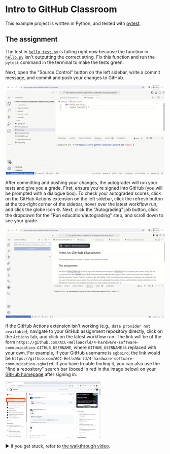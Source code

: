 # Intro to GitHub Classroom
This example project is written in Python, and tested with [pytest](https://www.python.org/).

## The assignment

The test in [`hello_test.py`](hello_test.py) is failing right now because the function in [`hello.py`](hello.py) isn't outputting the correct string. Fix this function and run the `pytest` command in the terminal to make the tests green.

Next, open the "Source Control" button on the left sidebar, write a commit message, and commit and push your changes to GitHub.

![](commit-and-push.gif)

After committing and pushing your changes, the autograder will run your tests and give you a grade. First, ensure you're signed into GitHub (you will be prompted with a dialogue box). To check your autograded scores, click on the GitHub Actions extension on the left sidebar, click the refresh button at the top-right corner of the sidebar, hover over the latest workflow run, and click the globe icon 🌐. Next, click the "Autograding" job button, click the dropdown for the "Run education/autograding" step, and scroll down to see your grade.

![](github-actions-extension.gif)

If the GitHub Actions extension isn't working (e.g., `data provider not available`), navigate to your GitHub assignment repository directly, click on the `Actions` tab, and click on the latest workflow run. The link will be of the form `https://github.com/ACC-HelloWorld/4-hardware-software-communication-GITHUB_USERNAME`, where `GITHUB_USERNAME` is replaced with your own. For example, if your GitHub username is `sgbaird`, the link would be `https://github.com/ACC-HelloWorld/4-hardware-software-communication-sgbaird`. If you have trouble finding it, you can also use the "find a repository" search bar (boxed in red in the image below) on your [GitHub homepage](https://github.com) after signing in.

<img src="find-a-repo.png" alt="Find a repository search box" width="300">

▶️ If you get stuck, refer to [the walkthrough video](https://github.com/AC-Classroom/intro-github-classroom/assets/45469701/93760bf7-0d27-49dc-8f66-7d50d428677f).
